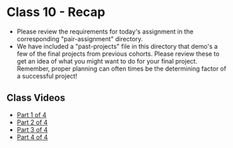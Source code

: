# Class 10 - Recap

- Please review the requirements for today's assignment in the corresponding "pair-assignment" directory.
- We have included a "past-projects" file in this directory that demo's a few of the final projects from previous cohorts. Please review these to get an idea of what you might want to do for your final project.  Remember, proper planning can often times be the determining factor of a successful project!

## Class Videos
 - [Part 1 of 4](https://youtu.be/Oe2PlbhjulQ)
 - [Part 2 of 4](https://youtu.be/jjzLc6l5Jv8)
 - [Part 3 of 4](https://youtu.be/IPmSqQt6HfM)
 - [Part 4 of 4](https://youtu.be/ikIjMKwUe0E)
